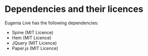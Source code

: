 # Dependencies and their licences
Eugenia Live has the following dependencies:

* Spine (MIT Licence)
* Hem (MIT Licence)
* JQuery (MIT Licence)
* Paper.js (MIT Licence)
